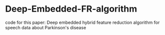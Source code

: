 # Deep-Embedded-FR-algorithm
code for this paper: Deep embedded hybrid feature reduction algorithm for speech data about Parkinson's disease

